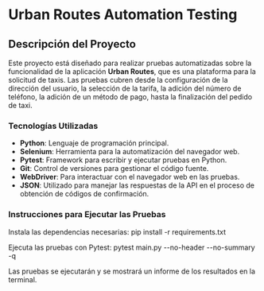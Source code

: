 # Urban Routes Automation Testing

## Descripción del Proyecto

Este proyecto está diseñado para realizar pruebas automatizadas sobre la funcionalidad de la aplicación **Urban Routes**, que es una plataforma para la solicitud de taxis. Las pruebas cubren desde la configuración de la dirección del usuario, la selección de la tarifa, la adición del número de teléfono, la adición de un método de pago, hasta la finalización del pedido de taxi.

### **Tecnologías Utilizadas**

- **Python**: Lenguaje de programación principal.
- **Selenium**: Herramienta para la automatización del navegador web.
- **Pytest**: Framework para escribir y ejecutar pruebas en Python.
- **Git**: Control de versiones para gestionar el código fuente.
- **WebDriver**: Para interactuar con el navegador web en las pruebas.
- **JSON**: Utilizado para manejar las respuestas de la API en el proceso de obtención de códigos de confirmación.

### **Instrucciones para Ejecutar las Pruebas**
Instala las dependencias necesarias:
    pip install -r requirements.txt

Ejecuta las pruebas con Pytest:
pytest main.py --no-header --no-summary -q

Las pruebas se ejecutarán y se mostrará un informe de los resultados en la terminal.